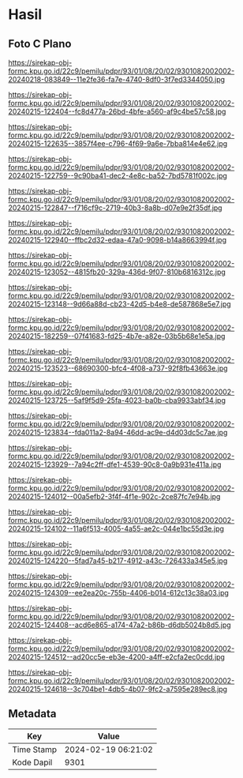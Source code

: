 # Hasil

## Foto C Plano

https://sirekap-obj-formc.kpu.go.id/22c9/pemilu/pdpr/93/01/08/20/02/9301082002002-20240218-083849--11e2fe36-fa7e-4740-8df0-3f7ed3344050.jpg

https://sirekap-obj-formc.kpu.go.id/22c9/pemilu/pdpr/93/01/08/20/02/9301082002002-20240215-122404--fc8d477a-26bd-4bfe-a560-af9c4be57c58.jpg

https://sirekap-obj-formc.kpu.go.id/22c9/pemilu/pdpr/93/01/08/20/02/9301082002002-20240215-122635--3857f4ee-c796-4f69-9a6e-7bba814e4e62.jpg

https://sirekap-obj-formc.kpu.go.id/22c9/pemilu/pdpr/93/01/08/20/02/9301082002002-20240215-122759--9c90ba41-dec2-4e8c-ba52-7bd5781f002c.jpg

https://sirekap-obj-formc.kpu.go.id/22c9/pemilu/pdpr/93/01/08/20/02/9301082002002-20240215-122847--f716cf9c-2719-40b3-8a8b-d07e9e2f35df.jpg

https://sirekap-obj-formc.kpu.go.id/22c9/pemilu/pdpr/93/01/08/20/02/9301082002002-20240215-122940--ffbc2d32-edaa-47a0-9098-b14a8663994f.jpg

https://sirekap-obj-formc.kpu.go.id/22c9/pemilu/pdpr/93/01/08/20/02/9301082002002-20240215-123052--4815fb20-329a-436d-9f07-810b6816312c.jpg

https://sirekap-obj-formc.kpu.go.id/22c9/pemilu/pdpr/93/01/08/20/02/9301082002002-20240215-123148--9d66a88d-cb23-42d5-b4e8-de587868e5e7.jpg

https://sirekap-obj-formc.kpu.go.id/22c9/pemilu/pdpr/93/01/08/20/02/9301082002002-20240215-182259--07f41683-fd25-4b7e-a82e-03b5b68e1e5a.jpg

https://sirekap-obj-formc.kpu.go.id/22c9/pemilu/pdpr/93/01/08/20/02/9301082002002-20240215-123523--68690300-bfc4-4f08-a737-92f8fb43663e.jpg

https://sirekap-obj-formc.kpu.go.id/22c9/pemilu/pdpr/93/01/08/20/02/9301082002002-20240215-123725--5af9f5d9-25fa-4023-ba0b-cba9933abf34.jpg

https://sirekap-obj-formc.kpu.go.id/22c9/pemilu/pdpr/93/01/08/20/02/9301082002002-20240215-123834--fda011a2-8a94-46dd-ac9e-d4d03dc5c7ae.jpg

https://sirekap-obj-formc.kpu.go.id/22c9/pemilu/pdpr/93/01/08/20/02/9301082002002-20240215-123929--7a94c2ff-dfe1-4539-90c8-0a9b931e411a.jpg

https://sirekap-obj-formc.kpu.go.id/22c9/pemilu/pdpr/93/01/08/20/02/9301082002002-20240215-124012--00a5efb2-3f4f-4f1e-902c-2ce87fc7e94b.jpg

https://sirekap-obj-formc.kpu.go.id/22c9/pemilu/pdpr/93/01/08/20/02/9301082002002-20240215-124102--11a6f513-4005-4a55-ae2c-044e1bc55d3e.jpg

https://sirekap-obj-formc.kpu.go.id/22c9/pemilu/pdpr/93/01/08/20/02/9301082002002-20240215-124220--5fad7a45-b217-4912-a43c-726433a345e5.jpg

https://sirekap-obj-formc.kpu.go.id/22c9/pemilu/pdpr/93/01/08/20/02/9301082002002-20240215-124309--ee2ea20c-755b-4406-b014-612c13c38a03.jpg

https://sirekap-obj-formc.kpu.go.id/22c9/pemilu/pdpr/93/01/08/20/02/9301082002002-20240215-124408--acd6e865-a174-47a2-b86b-d6db5024b8d5.jpg

https://sirekap-obj-formc.kpu.go.id/22c9/pemilu/pdpr/93/01/08/20/02/9301082002002-20240215-124512--ad20cc5e-eb3e-4200-a4ff-e2cfa2ec0cdd.jpg

https://sirekap-obj-formc.kpu.go.id/22c9/pemilu/pdpr/93/01/08/20/02/9301082002002-20240215-124618--3c704be1-4db5-4b07-9fc2-a7595e289ec8.jpg


## Metadata

| Key        | Value               |
| ---------- | ------------------- |
| Time Stamp | 2024-02-19 06:21:02 |
| Kode Dapil | 9301                |



